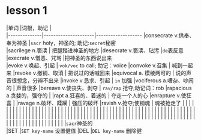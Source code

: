 # lesson 1 

|单词                          |词根，助记            |                 
|--------------|---------------------|-------------------
|consecrate v.供奉、奉为神圣     |`sacr` holy，神圣的; 助记:`secret`秘密     
|sacrilege n.亵渎               | 把腿踏进神圣的地方
|desecrate v.亵渎、玷污         |`de`表反意
|execrate v.憎恶、咒骂         |把神圣的东西说出来     
|evoke v.唤起、引起   | `vok/voc` to call; 助记：voice
|convoke v.召集  | 喊到一起来
|revoke v.撤销、取消  |  把说过的话喊回来
|equivocal a. 模棱两可的  |  说的声音很想念，分辨不出来
|invoke v.恳求、引起  | `in` 加强 
|vociferous a.嘈杂、吵闹的  |  声音很多 
|bereave v.使丧失、剥夺  | `rav/rap` 抢夺;助记词：rob
|rapacious a.贪婪的，强夺的  | 
|rapt a.狂喜的、着迷的  |  夺走一个人的心 
|enrapture v.使狂喜  | 
|ravage n.破坏、蹂躏  |  强压的破坏 
|ravish v.抢夺;使销魂  |  魂被抢走了
|  | 
|  | 
|  | 
|  | 
|  | 
|  | 
|  | 
|  | 
|  | 
|  | 
|  | 
|  | 
|  | 
|  | 
|  | 
|  | 
|  | 
|  | 
|  | 
|  | 
|  | 
|  | 
|  | 
|  | 
|  | 
|  | 
|  | 
|  | 
|  | 
|  | 
|  | 
|  | 
|  | 
|  | 
|  | 
|  | 
|  | 
|  | 
|  | 
|  | 
|  | 
|  | 
|  | 
|  | 
|  | 
|  | 
|  | 
|  | 
|  | 
|  | 
|  | 
|  | 
|  | 
|  | 
|  | 
|  | 
|  | 
|  | 
|  | 
|  | 
|  | 
|  | 
|  | 
|  | 
|  | 
|  | 
|  | 
|  | 
|  | 
|  | 
   |`sacr`神圣的      
|SET           |`SET key-name` 设置健值
|DEL           |`DEL key-name` 删除健   
<!--stackedit_data:
eyJoaXN0b3J5IjpbMTcwOTEwOTI1OV19
-->